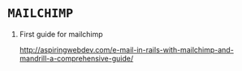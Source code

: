 # `MAILCHIMP`

1. First guide for mailchimp

    http://aspiringwebdev.com/e-mail-in-rails-with-mailchimp-and-mandrill-a-comprehensive-guide/
